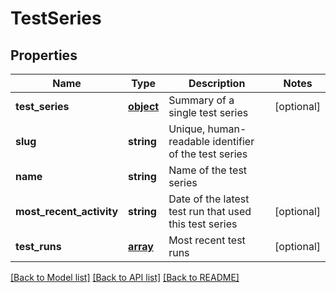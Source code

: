 # TestSeries

## Properties
Name | Type | Description | Notes
------------ | ------------- | ------------- | -------------
**test_series** | [**object**](.md) | Summary of a single test series | [optional] 
**slug** | **string** | Unique, human-readable identifier of the test series | 
**name** | **string** | Name of the test series | 
**most_recent_activity** | **string** | Date of the latest test run that used this test series | [optional] 
**test_runs** | [**array**](.md) | Most recent test runs | [optional] 

[[Back to Model list]](../README.md#documentation-for-models) [[Back to API list]](../README.md#documentation-for-api-endpoints) [[Back to README]](../README.md)

